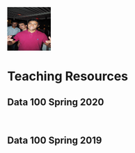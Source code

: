 <img src='../image.jpg' width="100" height="100" />

# Teaching Resources

## Data 100 Spring 2020

<br>

## Data 100 Spring 2019

